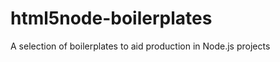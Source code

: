html5node-boilerplates
======================

A selection of boilerplates to aid production in Node.js projects
